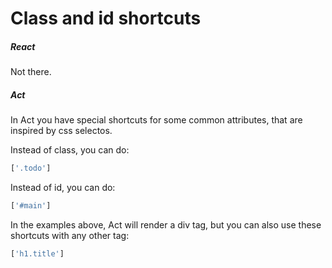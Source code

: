# Class and id shortcuts

##### React

Not there.

##### Act

In Act you have special shortcuts for some common attributes, that are inspired
by css selectos.

Instead of class, you can do:

```js
['.todo']
```

Instead of id, you can do:

```js
['#main']
```

In the examples above, Act will render a div tag, but you can also use these
shortcuts with any other tag:

```js
['h1.title']
```
